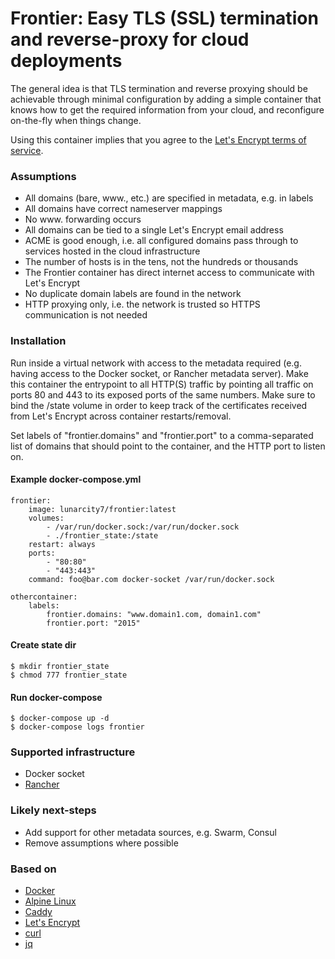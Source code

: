 # Frontier: Easy TLS (SSL) termination and reverse-proxy for cloud deployments

The general idea is that TLS termination and reverse proxying should be
achievable through minimal configuration by adding a simple container that knows
how to get the required information from your cloud, and reconfigure on-the-fly
when things change.

Using this container implies that you agree to the [Let's Encrypt terms of
service](https://community.letsencrypt.org/tos).

### Assumptions
- All domains (bare, www., etc.) are specified in metadata, e.g. in labels
- All domains have correct nameserver mappings
- No www. forwarding occurs
- All domains can be tied to a single Let's Encrypt email address
- ACME is good enough, i.e. all configured domains pass through to services
  hosted in the cloud infrastructure
- The number of hosts is in the tens, not the hundreds or thousands
- The Frontier container has direct internet access to communicate with Let's
  Encrypt
- No duplicate domain labels are found in the network
- HTTP proxying only, i.e. the network is trusted so HTTPS communication is not
  needed


### Installation

Run inside a virtual network with access to the metadata required (e.g. having
access to the Docker socket, or Rancher metadata server). Make this container
the entrypoint to all HTTP(S) traffic by pointing all traffic on ports 80 and
443 to its exposed ports of the same numbers. Make sure to bind the /state
volume in order to keep track of the certificates received from Let's Encrypt
across container restarts/removal.

Set labels of "frontier.domains" and "frontier.port" to a comma-separated list
of domains that should point to the container, and the HTTP port to listen on.

#### Example docker-compose.yml

    frontier:
        image: lunarcity7/frontier:latest
        volumes:
            - /var/run/docker.sock:/var/run/docker.sock
            - ./frontier_state:/state
        restart: always
        ports:
            - "80:80"
            - "443:443"
        command: foo@bar.com docker-socket /var/run/docker.sock

    othercontainer:
        labels:
            frontier.domains: "www.domain1.com, domain1.com"
            frontier.port: "2015"

#### Create state dir

    $ mkdir frontier_state
    $ chmod 777 frontier_state


#### Run docker-compose

    $ docker-compose up -d
    $ docker-compose logs frontier


### Supported infrastructure
- Docker socket
- [Rancher](http://rancher.com/)


### Likely next-steps
- Add support for other metadata sources, e.g. Swarm, Consul
- Remove assumptions where possible


### Based on
- [Docker](https://www.docker.com/)
- [Alpine Linux](https://alpinelinux.org/)
- [Caddy](https://caddyserver.com/)
- [Let's Encrypt](https://letsencrypt.org/)
- [curl](https://curl.haxx.se/)
- [jq](https://stedolan.github.io/jq/)
